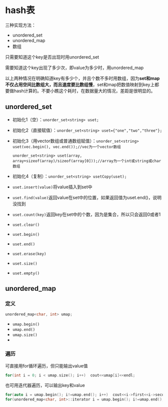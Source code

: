 # hash表

三种实现方法：

- unordered_set
- unordered_map
- 数组

只需要知道这个key是否出现时用unordered_set

需要知道这个key出现了多少次，即value为多少时，用unordered_map

以上两种情况在明确知道key有多少个，并且个数不多时用数组，因为**set和map不仅占用空间比数组大，而且速度要比数组慢**，set和map把数值映射到key上都要做hash计算的。不要小瞧这个耗时，在数据量大的情况，差距是很明显的。



## unordered_set

- 初始化1（空）：`unorder_set<string> uset;`

- 初始化2（直接赋值）：`unorder_set<string> uset={"one","two","three"};`

- 初始化3（用vector数组或普通数组赋值）：`unorder_set<string> uset(vec.begin(), vec.end());//vec为一个vector数组`

  `unorder_set<string> uset(array, array+sizeof(array)/sizeof(array[0]));//array为一个int或string或char数组`

- 初始化4（复制）：`unorder_set<string> usetCopy(uset);`

- `uset.insert(value)`将value插入到set中

- `uset.find(value)`返回value在set中的位置，如果返回值为uset.end()，说明没找到

- `uset.count(key)`返回key在set中的个数，因为是集合，所以只会返回0或者1

- `uset.clear()`

- `uset.begin()`

- `uset.end()`

- `uset.erase(key)`

- `uset.size()`

- `uset.empty()`



## unordered_map

### 定义

```c++
unordered_map<char, int> umap;
```

- `umap.begin()`
- `umap.end()`
- `umap.size()`
- 

### 遍历

可直接用for循环遍历，但只能输出value值

```c++
for(int i = 0; i < umap.size(); i++)  cout<<umap[i]<<endl;
```

也可用迭代器遍历，可以输出key和value

```c++
for(auto i = umap.begin(); i!=umap.end(); i++)  cout<<i->first<<i->second<<endl;
for(unordered_map<char, int>::iterator i = umap.begin(); i!=umap.end(); i++)  cout<<i->first<<i->second<<endl;
```

